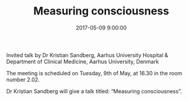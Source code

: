 ﻿---
layout: post
title:  "Measuring consciousness"
date:   2017-05-09 9:00:00
image: /images/5.jpg
---

Invited talk by Dr Kristian Sandberg, Aarhus University Hospital & Department of Clinical Medicine, Aarhus University, Denmark

The meeting is scheduled on Tuesday, 9th of May, at 16.30 in the room number 2.02.

Dr Kristian Sandberg will give a talk titled: “Measuring consciousness”.
